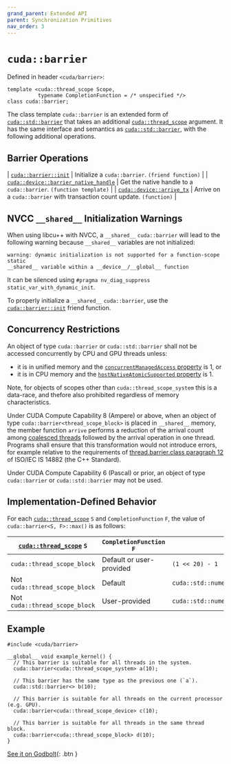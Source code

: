 ```yaml
---
grand_parent: Extended API
parent: Synchronization Primitives
nav_order: 3
---
```


# `cuda::barrier`

Defined in header `<cuda/barrier>`:

```cuda
template <cuda::thread_scope Scope,
          typename CompletionFunction = /* unspecified */>
class cuda::barrier;
```

The class template `cuda::barrier` is an extended form of [`cuda::std::barrier`]
  that takes an additional [`cuda::thread_scope`] argument.
It has the same interface and semantics as [`cuda::std::barrier`], with the
  following additional operations.

## Barrier Operations

| [`cuda::barrier::init`]                 | Initialize a `cuda::barrier`. `(friend function)`                       |
| [`cuda::device::barrier_native_handle`] | Get the native handle to a `cuda::barrier`. `(function template)`       |
| [`cuda::device::arrive_tx`]             | Arrive on a `cuda::barrier` with transaction count update. `(function)` |

## NVCC `__shared__` Initialization Warnings

When using libcu++ with NVCC, a `__shared__` `cuda::barrier` will lead to the
  following warning because `__shared__` variables are not initialized:

```
warning: dynamic initialization is not supported for a function-scope static
__shared__ variable within a __device__/__global__ function
```

It can be silenced using `#pragma nv_diag_suppress static_var_with_dynamic_init`.

To properly initialize a `__shared__` `cuda::barrier`, use the
  [`cuda::barrier::init`] friend function.

## Concurrency Restrictions

An object of type `cuda::barrier` or `cuda::std::barrier` shall not be accessed
  concurrently by CPU and GPU threads unless:
- it is in unified memory and the [`concurrentManagedAccess` property] is 1, or
- it is in CPU memory and the [`hostNativeAtomicSupported` property] is 1.

Note, for objects of scopes other than `cuda::thread_scope_system` this is a
  data-race, and thefore also prohibited regardless of memory characteristics.

Under CUDA Compute Capability 8 (Ampere) or above, when an object of type
  `cuda::barrier<thread_scope_block>` is placed in `__shared__` memory, the
  member function `arrive` performs a reduction of the arrival count among
  [coalesced threads] followed by the arrival operation in one thread.
Programs shall ensure that this transformation would not introduce errors, for
  example relative to the requirements of [thread.barrier.class paragraph 12]
  of ISO/IEC IS 14882 (the C++ Standard).

Under CUDA Compute Capability 6 (Pascal) or prior, an object of type
  `cuda::barrier` or `cuda::std::barrier` may not be used.

## Implementation-Defined Behavior

For each [`cuda::thread_scope`] `S` and `CompletionFunction` `F`, the value of
  `cuda::barrier<S, F>::max()` is as follows:

| [`cuda::thread_scope`] `S`     | `CompletionFunction` `F` | `barrier<S, F>::max()`                                   |
|--------------------------------|--------------------------|----------------------------------------------------------|
| `cuda::thread_scope_block`     | Default or user-provided | `(1 << 20) - 1`                                          |
| Not `cuda::thread_scope_block` | Default                  | `cuda::std::numeric_limits<cuda::std::int32_t>::max()`   |
| Not `cuda::thread_scope_block` | User-provided            | `cuda::std::numeric_limits<cuda::std::ptrdiff_t>::max()` |

## Example

```cuda
#include <cuda/barrier>

__global__ void example_kernel() {
  // This barrier is suitable for all threads in the system.
  cuda::barrier<cuda::thread_scope_system> a(10);

  // This barrier has the same type as the previous one (`a`).
  cuda::std::barrier<> b(10);

  // This barrier is suitable for all threads on the current processor (e.g. GPU).
  cuda::barrier<cuda::thread_scope_device> c(10);

  // This barrier is suitable for all threads in the same thread block.
  cuda::barrier<cuda::thread_scope_block> d(10);
}
```

[See it on Godbolt](https://godbolt.org/z/ehdrY8Kae){: .btn }


[`cuda::thread_scope`]: ../memory_model.md

[`cuda::barrier::init`]: ./barrier/init.md
[`cuda::device::barrier_native_handle`]: ./barrier/barrier_native_handle.md
[`cuda::device::arrive_tx`]: ./barrier/arrive_tx.md

[`cuda::std::barrier`]: https://en.cppreference.com/w/cpp/thread/barrier

[thread.barrier.class paragraph 12]: https://eel.is/c++draft/thread.barrier.class#12

[coalesced threads]: https://docs.nvidia.com/cuda/cuda-c-programming-guide/index.html#coalesced-group-cg

[`concurrentManagedAccess` property]: https://docs.nvidia.com/cuda/cuda-runtime-api/structcudaDeviceProp.html#structcudaDeviceProp_116f9619ccc85e93bc456b8c69c80e78b
[`hostNativeAtomicSupported` property]: https://docs.nvidia.com/cuda/cuda-runtime-api/structcudaDeviceProp.html#structcudaDeviceProp_1ef82fd7d1d0413c7d6f33287e5b6306f
